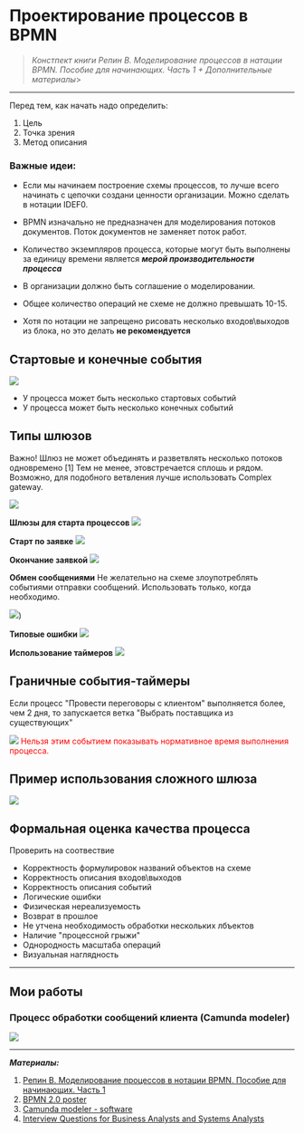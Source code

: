 # Проектирование процессов в BPMN
> *Констпект книги Репин В. Моделирование процессов в натации BPMN. Пособие для начинающих. Часть 1 + Дополнительные материалы*>

-------
Перед тем, как начать надо определить:
1. Цель
2. Точка зрения
3. Метод описания

### Важные идеи:

* Если мы начинаем построение схемы процессов, то лучше всего начинать с цепочки создани ценности организации. Можно сделать в нотации IDEF0.

* BPMN изначально не предназначен для моделирования потоков документов. Поток документов не заменяет поток работ.
* Количество экземпляров процесса, которые могут быть выполнены за единицу времени является  ***мерой производительности процесса***
* В организации должно быть соглашение о моделировании.
* Общее количество операций не схеме не должно превышать 10-15.
* Хотя по нотации не запрещено рисовать несколько входов\выходов из блока, но  это делать **не рекомендуется**

## Стартовые и конечные события

![](images/BPMN_Start_evnt.png)

* У процесса может быть несколько стартовых событий
* У процесса может быть несколько конечных событий



## Типы шлюзов
Важно! Шлюз не может объединять и разветвлять несколько потоков одновремено [1]
Тем не менее, этовстречается сплошь и рядом. Возможно, для подобного ветвления лучше использовать Complex gateway.

![](images/BPMN_Gates.png)

**Шлюзы для старта процессов**
![](images/BPMN_Gates_forStart.png)

**Старт по заявке**
![](images/BPMN_Start_byEvent.png)

**Окончание заявкой**
![](images/BPMN_Утв_evnt.png)

**Обмен сообщениями**
Не желательно на схеме злоупотреблять событиями отправки сообщений. Использовать только, когда необходимо. 

![](images/BPMN_Msg_interaction.png))

**Типовые ошибки**
![](images/BPMN_Msg_interaction_errors.png)

**Использование таймеров**
![](images/BPMN_evnt_timer.png)

## Граничные события-таймеры
Если процесс "Провести переговоры с клиентом" выполняется более, чем 2 дня, то запускается ветка "Выбрать поставщика из существующих"

![](images/BPMN_Timer_for_action.png)
<span style="color:red">Нельзя этим событием показывать нормативное время выполнения процесса.</span>


## Пример использования сложного шлюза

![](images/BPMN_Complicated_gw.png)
## Формальная оценка качества процесса
Проверить на соотвествие
* Корректность формулировок названий объектов на схеме
* Корректность описания входов\выходов
* Корректность описания событий
* Логические ошибки
* Физическая нереализуемость
* Возврат в прошлое
* Не утчена необходимость обработки нескольких лбъектов
* Наличие "процессной грыжи"
* Однородность масштаба операций
* Визуальная наглядность
----------
## Мои работы
### Процесс обработки сообщений клиента (Camunda modeler)
![](images/MY_CAMUNDA_Support_processes.png)

------
***Материалы:*** 
1. [Репин В. Моделирование процессов в нотации BPMN. Пособие для начинающих. Часть 1](../Resources/pdf/Repin_V._Modelirovanie_Biznes_Proc.epub)
2. [BPMN 2.0 poster](http://www.bpmb.de/images/BPMN2_0_Poster_EN.pdf)
3. [Camunda modeler - software ](https://camunda.com/download/modeler/)
4. [Interview Questions for Business Analysts and Systems Analysts](https://www.modernanalyst.com/Careers/InterviewQuestions/tabid/128/articleType/CategoryView/categoryId/40/Business-Process-Modeling-Notation-BPMN.aspx)
